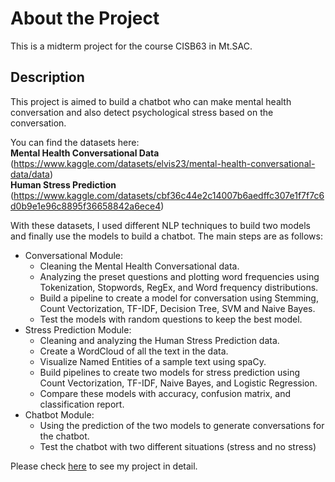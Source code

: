 # About the Project
This is a midterm project for the course CISB63 in Mt.SAC.
## Description
This project is aimed to build a chatbot who can make mental health conversation and also detect psychological stress based on the conversation.

You can find the datasets here: <br>**Mental Health Conversational Data** (https://www.kaggle.com/datasets/elvis23/mental-health-conversational-data/data)
<br>**Human Stress Prediction** (https://www.kaggle.com/datasets/cbf36c44e2c14007b6aedffc307e1f7f7c6d0b9e1e96c8895f36658842a6ece4)

With these datasets, I used different NLP techniques to build two models and finally use the models to build a chatbot. The main steps are as follows:

- Conversational Module:
    - Cleaning the Mental Health Conversational data.
    - Analyzing the preset questions and plotting word frequencies using Tokenization, Stopwords, RegEx, and Word frequency distributions.
    - Build a pipeline to create a model for conversation using Stemming, Count Vectorization, TF-IDF, Decision Tree, SVM and Naive Bayes.
    - Test the models with random questions to keep the best model.
- Stress Prediction Module:
    - Cleaning and analyzing the Human Stress Prediction data.
    - Create a WordCloud of all the text in the data.
    - Visualize Named Entities of a sample text using spaCy.
    - Build pipelines to create two models for stress prediction using Count Vectorization, TF-IDF, Naive Bayes, and Logistic Regression.
    - Compare these models with accuracy, confusion matrix, and classification report.
- Chatbot Module:
    - Using the prediction of the two models to generate conversations for the chatbot.
    - Test the chatbot with two different situations (stress and no stress)

Please check [here](CISB63_midterm_project_Chao.ipynb) to see my project in detail.

##
